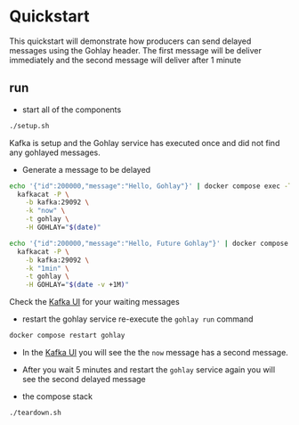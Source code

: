 # Quickstart

This quickstart will demonstrate how producers can send delayed messages using the Gohlay header. The first message will be deliver immediately and the second message will deliver after 1 minute

## run

- start all of the components

```bash
./setup.sh
```

Kafka is setup and the Gohlay service has executed once and did not find any gohlayed messages.

- Generate a message to be delayed

```bash
echo '{"id":200000,"message":"Hello, Gohlay"}' | docker compose exec -T kafkacat \
  kafkacat -P \
    -b kafka:29092 \
    -k "now" \
    -t gohlay \
    -H GOHLAY="$(date)"
```

```bash
echo '{"id":200000,"message":"Hello, Future Gohlay"}' | docker compose exec -T kafkacat \
  kafkacat -P \
    -b kafka:29092 \
    -k "1min" \
    -t gohlay \
    -H GOHLAY="$(date -v +1M)"
```

Check the [Kafka UI](http://localhost:8080/ui/clusters/local/all-topics/gohlay/messages) for your waiting messages

- restart the gohlay service re-execute the `gohlay run` command

```bash
docker compose restart gohlay
```

- In the [Kafka UI]() you will see the the `now` message has a second message.

- After you wait 5 minutes and restart the `gohlay` service again you will see the second delayed message

- the compose stack

```bash
./teardown.sh
```
